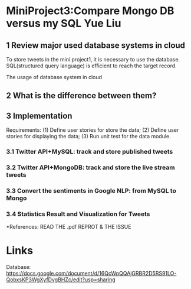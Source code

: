 MiniProject3:Compare Mongo DB versus my SQL Yue Liu
===

1 Review major used database systems in cloud 
---

<p> To store tweets in the mini project1, it is necessary to use the database. SQL(structured query language) is efficient to reach the target record. <p> 
  
<p> The usage of database system in cloud <p>

2 What is the difference between them?
---

3 Implementation
---
<p> Requirements:
(1) Define user stories for store the data;
(2) Define user stories for displaying the data;
(3) Run unit test for the data module.
<p>
  
### 3.1 Twitter API+MySQL:  track and store published tweets
### 3.2 Twitter API+MongoDB: track and store the live stream tweets
### 3.3 Convert the sentiments in Google NLP: from MySQL to Mongo
### 3.4 Statistics Result and Visualization for Tweets

*References: READ THE .pdf REPROT & THE ISSUE

Links
===

Database:
https://docs.google.com/document/d/16QcWpQQAjGRBR2D5RS91LO-QobxsKP3WgXyfDvgBHZc/edit?usp=sharing
